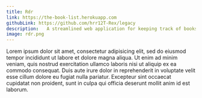 ```yaml
---
title: Rdr
link: https://the-book-list.herokuapp.com
githubLink: https://github.com/hrr12T-Rex/legacy
description:   A streamlined web application for keeping track of books a user has read and wants to read
image: rdr.png
---
```

Lorem ipsum dolor sit amet, consectetur adipisicing elit, sed do eiusmod tempor incididunt ut labore et dolore magna aliqua. Ut enim ad minim veniam, quis nostrud exercitation ullamco laboris nisi ut aliquip ex ea commodo consequat. Duis aute irure dolor in reprehenderit in voluptate velit esse cillum dolore eu fugiat nulla pariatur. Excepteur sint occaecat cupidatat non proident, sunt in culpa qui officia deserunt mollit anim id est laborum.
